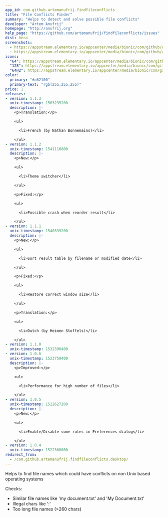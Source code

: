 ```yaml
---
app_id: com.github.artemanufrij.findfileconflicts
title: "File Conflicts Finder"
summary: "Helps to detect and solve possible file conflicts"
developer: "Artem Anufrij"
homepage: "http://anufrij.org"
help_page: "https://github.com/artemanufrij/findfileconflicts/issues"
dist: hera
screenshots:
  - https://appstream.elementary.io/appcenter/media/bionic/com/github/artemanufrij.findfileconflicts/66A8F61614941CE62667459CB998B9D6/screenshots/image-1_orig.png
  - https://appstream.elementary.io/appcenter/media/bionic/com/github/artemanufrij.findfileconflicts/66A8F61614941CE62667459CB998B9D6/screenshots/image-2_orig.png
icons:
  "64": https://appstream.elementary.io/appcenter/media/bionic/com/github/artemanufrij.findfileconflicts/66A8F61614941CE62667459CB998B9D6/icons/64x64/com.github.artemanufrij.findfileconflicts_com.github.artemanufrij.findfileconflicts.png
  "128": https://appstream.elementary.io/appcenter/media/bionic/com/github/artemanufrij.findfileconflicts/66A8F61614941CE62667459CB998B9D6/icons/128x128/com.github.artemanufrij.findfileconflicts_com.github.artemanufrij.findfileconflicts.png
  "64@2": https://appstream.elementary.io/appcenter/media/bionic/com/github/artemanufrij.findfileconflicts/66A8F61614941CE62667459CB998B9D6/icons/64x64@2/com.github.artemanufrij.findfileconflicts_com.github.artemanufrij.findfileconflicts.png
color:
  primary: "#a62100"
  primary-text: "rgb(255,255,255)"
price: 1
releases:
- version: 1.1.3
  unix-timestamp: 1563235200
  description: |-
    <p>Translation:</p>

    <ul>

      <li>French (by Nathan Bonnemains)</li>

    </ul>
- version: 1.1.2
  unix-timestamp: 1541116800
  description: |-
    <p>New:</p>

    <ul>

      <li>Theme switcher</li>

    </ul>

    <p>Fixed:</p>

    <ul>

      <li>Possible crash when reorder result</li>

    </ul>
- version: 1.1.1
  unix-timestamp: 1540339200
  description: |-
    <p>New:</p>

    <ul>

      <li>Sort result table by filename or modified date</li>

    </ul>

    <p>Fixed:</p>

    <ul>

      <li>Restore correct window size</li>

    </ul>

    <p>Translation:</p>

    <ul>

      <li>Dutch (by Heimen Stoffels)</li>

    </ul>
- version: 1.1.0
  unix-timestamp: 1532390400
- version: 1.0.6
  unix-timestamp: 1523750400
  description: |-
    <p>Improved:</p>

    <ul>

      <li>Performance for high number of files</li>

    </ul>
- version: 1.0.5
  unix-timestamp: 1522627200
  description: |-
    <p>New:</p>

    <ul>

      <li>Enable/Disable some rules in Preferences dialog</li>

    </ul>
- version: 1.0.4
  unix-timestamp: 1522368000
redirect_from:
  - /com.github.artemanufrij.findfileconflicts.desktop/
---
```


<p>Helps to find file names which could have conflicts on non Unix based operating systems</p>
<p>Checks:</p>
<ul>
  <li>Similar file names like &apos;my document.txt&apos; and &apos;My Document.txt&apos;</li>
  <li>Illegal chars like &apos;:&apos;</li>
  <li>Too long file names (&gt;260 chars)</li>
</ul>
